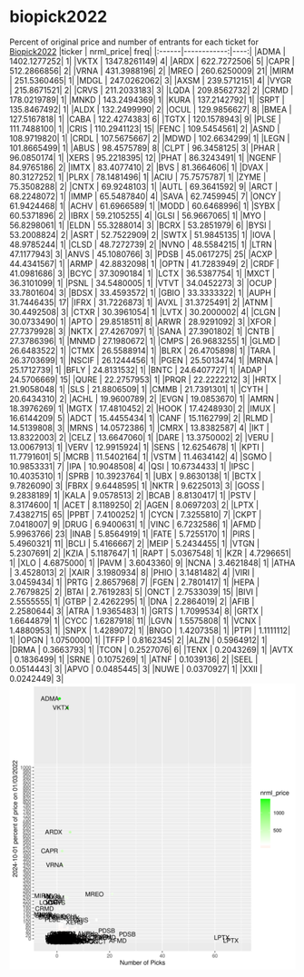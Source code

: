 # biopick2022
Percent of original price and number of entrants for each ticket for [Biopick2022](https://twitter.com/hashtag/Biopick2022)
|ticker |   nrml_price| freq|
|:------|------------:|----:|
|ADMA   | 1402.1277252|    1|
|VKTX   | 1347.8261149|    4|
|ARDX   |  622.7272506|    5|
|CAPR   |  512.2866856|    2|
|VRNA   |  431.3988196|    2|
|MREO   |  260.6250009|   21|
|MIRM   |  251.5360465|    1|
|MDGL   |  247.0262062|    3|
|AXSM   |  239.5712151|    4|
|VYGR   |  215.8671521|    2|
|CRVS   |  211.2033183|    3|
|LQDA   |  209.8562732|    2|
|CRMD   |  178.0219789|    1|
|MNKD   |  143.2494369|    1|
|KURA   |  137.2142792|    1|
|SRPT   |  135.8467492|    1|
|ALDX   |  132.2499990|    2|
|OCUL   |  129.9856627|    8|
|BMEA   |  127.5167818|    1|
|CABA   |  122.4274383|    6|
|TGTX   |  120.1578943|    9|
|PLSE   |  111.7488100|    1|
|CRIS   |  110.2941123|   15|
|FENC   |  109.5454561|    2|
|ASND   |  108.9719820|    1|
|CRDL   |  107.5675667|    2|
|MDWD   |  102.6634299|    1|
|LEGN   |  101.8665499|    1|
|ABUS   |   98.4575789|    8|
|CLPT   |   96.3458125|    3|
|PHAR   |   96.0850174|    1|
|XERS   |   95.2218395|   12|
|PHAT   |   86.3243491|    1|
|NGENF  |   84.9765186|    2|
|IMTX   |   83.4077410|    2|
|BVS    |   81.3664606|    1|
|DVAX   |   80.3127252|    1|
|PLRX   |   78.1481496|    1|
|ACIU   |   75.7575787|    1|
|ZYME   |   75.3508288|    2|
|CNTX   |   69.9248103|    1|
|AUTL   |   69.3641592|    9|
|ARCT   |   68.2248072|    1|
|IMMP   |   65.5487840|    4|
|SAVA   |   62.7459945|    7|
|ONCY   |   61.9424468|    1|
|ACHV   |   61.6966589|    1|
|MODD   |   60.6468996|    1|
|SYBX   |   60.5371896|    2|
|IBRX   |   59.2105255|    4|
|GLSI   |   56.9667065|    1|
|MYO    |   56.8298061|    1|
|ELDN   |   55.3288014|    3|
|BCRX   |   53.2851979|    6|
|BYSI   |   53.2008824|    2|
|ASRT   |   52.7522909|    2|
|SWTX   |   51.9845135|    1|
|IOVA   |   48.9785244|    1|
|CLSD   |   48.7272739|    2|
|NVNO   |   48.5584215|    1|
|LTRN   |   47.1177943|    3|
|ANVS   |   45.1080766|    3|
|PDSB   |   45.0617275|   25|
|ACXP   |   44.4341567|    1|
|ARMP   |   42.8832098|    1|
|OPTN   |   41.7283949|    2|
|CRDF   |   41.0981686|    3|
|BCYC   |   37.3090184|    1|
|LCTX   |   36.5387754|    1|
|MXCT   |   36.3101099|    1|
|PSNL   |   34.5480005|    1|
|VTVT   |   34.0452273|    3|
|OCUP   |   33.7801604|    3|
|BDSX   |   33.4593572|    1|
|GBIO   |   33.3333322|    1|
|AUPH   |   31.7446435|   17|
|IFRX   |   31.7226873|    1|
|AVXL   |   31.3725491|    2|
|ATNM   |   30.4492508|    3|
|CTXR   |   30.3961054|    1|
|LVTX   |   30.2000002|    4|
|CLGN   |   30.0733490|    1|
|APTO   |   29.8518511|    8|
|ARWR   |   28.9291092|    3|
|XFOR   |   27.7379928|    3|
|NKTX   |   27.4267097|    1|
|SANA   |   27.3901802|    1|
|CNTB   |   27.3786396|    1|
|MNMD   |   27.1980672|    1|
|CMPS   |   26.9683255|    1|
|GLMD   |   26.6483522|    1|
|CTMX   |   26.5588914|    1|
|BLRX   |   26.4705898|    1|
|TARA   |   26.3703699|    1|
|NSCIF  |   26.1244456|    1|
|PGEN   |   25.5013474|    1|
|MRNA   |   25.1712739|    1|
|BFLY   |   24.8131532|    1|
|BNTC   |   24.6407727|    1|
|ADAP   |   24.5706669|   15|
|QURE   |   22.2757953|    1|
|PRQR   |   22.2222212|    3|
|HRTX   |   21.9058048|    1|
|SLS    |   21.8806509|    1|
|CMMB   |   21.7391301|    1|
|CYTH   |   20.6434310|    2|
|ACHL   |   19.9600789|    2|
|EVGN   |   19.0853670|    1|
|AMRN   |   18.3976269|    1|
|MGTX   |   17.4810452|    2|
|HOOK   |   17.4248930|    2|
|IMUX   |   16.6144209|    5|
|ADCT   |   15.4455434|    1|
|CANF   |   15.1162799|    2|
|RLMD   |   14.5139808|    3|
|MRNS   |   14.0572386|    1|
|CMRX   |   13.8382587|    4|
|IKT    |   13.8322003|    2|
|CELZ   |   13.6647060|    1|
|DARE   |   13.3750002|    2|
|VERU   |   13.0067913|    1|
|VERV   |   12.9915924|    1|
|SENS   |   12.6254678|    1|
|KPTI   |   11.7791601|    5|
|MCRB   |   11.5402164|    1|
|VSTM   |   11.4634142|    4|
|SGMO   |   10.9853331|    7|
|IPA    |   10.9048508|    4|
|QSI    |   10.6734433|    1|
|IPSC   |   10.4035310|    1|
|SPRB   |   10.3923764|    1|
|UBX    |    9.8630138|    1|
|BCTX   |    9.7826090|    3|
|FBRX   |    9.6448595|    1|
|NKTR   |    9.6225013|    3|
|GOSS   |    9.2838189|    1|
|KALA   |    9.0578513|    2|
|BCAB   |    8.8130417|    1|
|PSTV   |    8.3174600|    1|
|ACET   |    8.1189250|    2|
|AGEN   |    8.0697203|    2|
|LPTX   |    7.4382715|   65|
|PPBT   |    7.4100252|    1|
|CYCN   |    7.3255810|    7|
|CKPT   |    7.0418007|    9|
|DRUG   |    6.9400631|    1|
|VINC   |    6.7232586|    1|
|AFMD   |    5.9963766|   23|
|INAB   |    5.8564919|    1|
|FATE   |    5.7255170|    1|
|PIRS   |    5.4960321|   11|
|BCLI   |    5.4166667|    2|
|MEIP   |    5.2434455|    1|
|VTGN   |    5.2307691|    2|
|KZIA   |    5.1187647|    1|
|RAPT   |    5.0367548|    1|
|KZR    |    4.7296651|    1|
|XLO    |    4.6875000|    1|
|PAVM   |    3.6043360|    9|
|NCNA   |    3.4621848|    1|
|ATHA   |    3.4528013|    2|
|XAIR   |    3.1980934|    8|
|PHIO   |    3.1481482|    4|
|VIRI   |    3.0459434|    1|
|PRTG   |    2.8657968|    7|
|FGEN   |    2.7801417|    1|
|HEPA   |    2.7679825|    2|
|BTAI   |    2.7619283|    5|
|ONCT   |    2.7533039|   15|
|BIVI   |    2.5555555|    1|
|GTBP   |    2.4262295|    1|
|DNA    |    2.2864019|    2|
|AFIB   |    2.2580644|    3|
|ATRA   |    1.9365483|    1|
|GRTS   |    1.7099534|    8|
|GRTX   |    1.6644879|    1|
|CYCC   |    1.6287918|   11|
|LGVN   |    1.5575808|    1|
|VCNX   |    1.4880953|    1|
|SNPX   |    1.4289072|    1|
|BNGO   |    1.4207358|    1|
|PTPI   |    1.1111112|    1|
|OPGN   |    1.0750000|    1|
|TFFP   |    0.8162345|    2|
|ALZN   |    0.5964912|    1|
|DRMA   |    0.3663793|    1|
|TCON   |    0.2527076|    6|
|TENX   |    0.2043269|    1|
|AVTX   |    0.1836499|    1|
|SRNE   |    0.1075269|    1|
|ATNF   |    0.1039136|    2|
|SEEL   |    0.0514443|    3|
|APVO   |    0.0485445|    3|
|NUWE   |    0.0370927|    1|
|XXII   |    0.0242449|    3|
![retvspicks](biopicks.png?raw=true)
